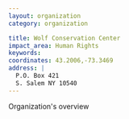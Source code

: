 ```yaml
---
layout: organization
category: organization

title: Wolf Conservation Center
impact_area: Human Rights
keywords: 
coordinates: 43.2006,-73.3469
address: |
  P.O. Box 421
  S. Salem NY 10540
---
```

Organization's overview
